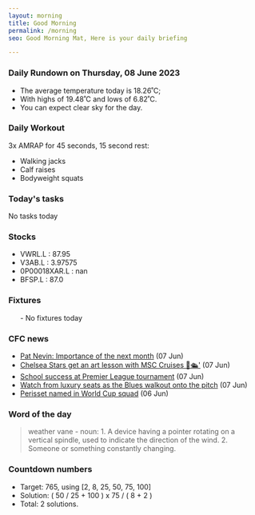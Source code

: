 ```yaml
---
layout: morning
title: Good Morning
permalink: /morning
seo: Good Morning Mat, Here is your daily briefing

---
```


<!-- weather_marker starts -->
### Daily Rundown on Thursday, 08 June 2023

- The average temperature today is 18.26˚C;
- With highs of 19.48˚C and lows of 6.82˚C.
- You can expect clear sky for the day.

<!-- weather_marker ends -->

### Daily Workout
<!-- workout_marker starts -->
3x AMRAP for 45 seconds, 15 second rest:

- Walking jacks
- Calf raises
- Bodyweight squats

<!-- workout_marker ends -->

### Today's tasks
<!-- task_marker starts -->
No tasks today
<!-- task_marker ends -->

### Stocks

<!-- stocks_marker starts -->

- VWRL.L : 87.95
- V3AB.L : 3.97575
- 0P00018XAR.L : nan
- BFSP.L : 87.0

<!-- stocks_marker ends -->

### Fixtures

<!-- sports_marker starts -->

<ul>
- No fixtures today</ul>

<!-- sports_marker ends -->

### CFC news

<!-- cfc_marker starts -->
- [Pat Nevin: Importance of the next month](https://chelseafc.com/en/news/article/pat-nevin-importance-of-the-next-month) (07 Jun)
- [Chelsea Stars get an art lesson with MSC Cruises 🎨🛳️'](https://chelseafc.com/en/video/chelsea-stars-get-an-art-lesson-with-msc-cruises) (07 Jun)
- [School success at Premier League tournament](https://chelseafc.com/en/news/article/school-success-at-premier-league-tournament) (07 Jun)
- [Watch from luxury seats as the Blues walkout onto the pitch](https://chelseafc.com/en/news/article/watch-from-luxury-seats-as-the-blues-walkout-onto-the-pitch) (07 Jun)
- [Perisset named in World Cup squad](https://chelseafc.com/en/news/article/perisset-named-in-world-cup-squad) (06 Jun)

<!-- cfc_marker ends -->

### Word of the day
<!-- word_marker starts -->

 > weather vane - noun: 1. A device having a pointer rotating on a vertical spindle, used to indicate the direction of the wind. 2. Someone or something constantly changing.

<!-- word_marker ends -->

### Countdown numbers
<!-- game_marker starts -->

- Target: 765, using [2, 8, 25, 50, 75, 100]
- Solution: ( 50 / 25 + 100 ) x 75 / ( 8 + 2 )
- Total: 2 solutions.

<!-- game_marker ends -->
